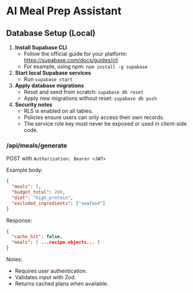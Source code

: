 # AI Meal Prep Assistant

## Database Setup (Local)

1. **Install Supabase CLI**  
   - Follow the official guide for your platform: https://supabase.com/docs/guides/cli
   - For example, using npm: `npm install -g supabase`
2. **Start local Supabase services**  
   - Run `supabase start`
3. **Apply database migrations**  
   - Reset and seed from scratch: `supabase db reset`  
   - Apply new migrations without reset: `supabase db push`
4. **Security notes**  
   - RLS is enabled on all tables.  
   - Policies ensure users can only access their own records.  
   - The service role key must never be exposed or used in client-side code.

### /api/meals/generate
POST with `Authorization: Bearer <JWT>`

Example body:
```json
{
  "meals": 5,
  "budget_total": 200,
  "diet": "high_protein",
  "excluded_ingredients": ["seafood"]
}
```

Response:
```json
{
  "cache_hit": false,
  "meals": [ ...recipe objects... ]
}
```

Notes:
- Requires user authentication.
- Validates input with Zod.
- Returns cached plans when available.
